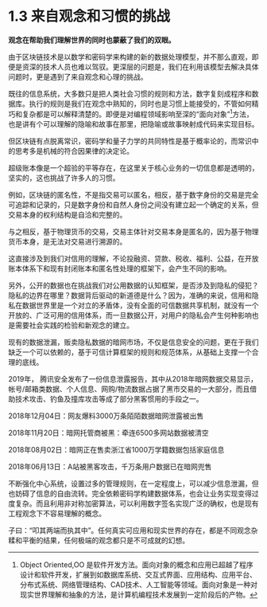# 1.3 来自观念和习惯的挑战


**观念在帮助我们理解世界的同时也蒙蔽了我们的双眼。**

由于区块链技术是以数学和密码学来构建的新的数据处理模型，并不那么直观，即便是资深的技术人员也难以驾驭。更深层的问题是，我们在利用该模型去解决具体问题时，更是遇到了来自观念和心理的挑战。

既往的信息系统，大多数只是把人类社会习惯的规则和方法，数字复刻成程序和数据库。执行的规则是我们在观念中熟知的，同时也是习惯上能接受的，不管如何精巧和复杂都是可以解释清楚的。即便是对编程领域影响至深的“面向对象”[^面向对象]方法，也是讲有个可以理解的隐喻和故事在那里，把隐喻或故事映射成代码来实现目标。

但区块链有点脱离常识，密码学和量子力学的共同特性是基于概率论的，而常识中的思考多是机械的符合因果律的决定论。

超级账本像是一个超验的平等存在，在这里关于核心业务的一切信息都是透明的，坚实的，这也挑战了许多人的习惯。

例如，区块链的匿名性，不是指交易可以匿名，相反，基于数字身份的交易是完全可追踪和记录的，只是数字身份和自然人身份之间没有建立起一个确定的关系，但交易本身的权利结构是自洽和完整的。

与之相反，基于物理货币的交易，交易主体针对交易本身是匿名的，因为基于物理货币本身，是无法对交易进行溯源的。

这直接涉及到我们对信用的理解，不论投融资、贷款、税收、福利、公益，在开放账本体系下和现有封闭账本和匿名性处理的框架下，会产生不同的影响。

另外，公开的数据也在挑战我们对公用数据的认知框架，是否涉及到隐私的侵犯？隐私的边界在哪里？数据背后驱动的新道德是什么？因为，准确的来说，信用和隐私在数据世界里是一个对立的矛盾体，没有全面的可信数据共享机制，就没有一个开放的、广泛可用的信用体系，而一旦数据公开，对用户的隐私会产生何种影响也是需要社会实践的检验和新观念的建立。

现有的数据泄漏，贩卖隐私数据的暗网市场，不仅是信息安全的问题，更在于我们缺乏一个可以依赖的，基于可信计算框架的规则和规范体系，从基础上支撑一个合理的底线。

2019年， 腾讯安全发布了一份信息泄露报告，其中从2018年暗网数据交易显示，帐号/邮箱类数据、个人信息、网购/物流数据占据了黑市交易的一大部分，而且借助技术攻击、钓鱼及撞库攻击等成了部分黑客惯用的手段之一。

2018年12月04日：网友爆料3000万条陌陌数据暗网泄露被出售

2018年11月20日：暗网托管商被黑：牵连6500多网站数据被清空

2018年08月02日：暗网正在售卖浙江省1000万学籍数据包括家庭信息

2018年06月13日：A站被黑客攻击，千万条用户数据已在暗网兜售

不断强化中心系统，设置过多的管理规则，在一定程度上，可以减少信息泄漏，但也妨碍了信息的自由流转。完全依赖密码学构建数据体系，也会让业务实现变得过度复杂。而且利用非对称加密算法，可以利用数字签名实现广泛的确权，也是现有工程观念下不容易理解的概念。

子曰：“叩其两端而执其中”。任何真实可应用和现实世界的存在，都是不同观念杂糅和平衡的结果，任何极端的观念都只是不可成就的幻想。

[^面向对象]: Object Oriented,OO 是软件开发方法。面向对象的概念和应用已超越了程序设计和软件开发，扩展到如数据库系统、交互式界面、应用结构、应用平台、分布式系统、网络管理结构、CAD技术、人工智能等领域。面向对象是一种对现实世界理解和抽象的方法，是计算机编程技术发展到一定阶段后的产物。
